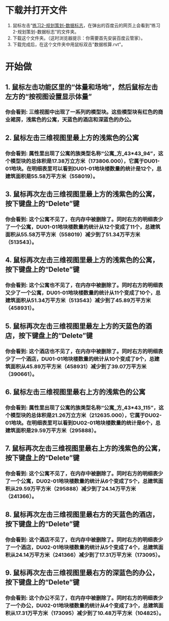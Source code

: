 # 下载并打开文件

1. 鼠标左击“[练习2-规划策划-数据标志](http://pan.baidu.com/s/1kTw4itp”)，在弹出的百度云的网页上会看到“练习2-规划策划-数据标志”的文件夹。
2. 下载这个文件夹。（这时浏览器提示：你需要首先安装百度云管家）。
3. 下载完成后，在这个文件夹中用鼠标双击"数据核算.rvt"。

# 开始做

## 1. 鼠标左击功能区里的“体量和场地”，然后鼠标左击左方的“按视图设置显示体量”

### 你会看到: 三维视图中出现了一系列的模型块。这些模型块有红色的商业裙房，浅紫色的公寓，天蓝色的酒店和深蓝色的办公。

## 2. 鼠标左击三维视图里最上方的浅紫色的公寓

### 你会看到: 属性里出现了公寓的族类型名称“公寓_方_43*43_94”，这个模型块的总体积是17.38万立方米（173806.000），它属于DU01-01地块。在明细表里可以看到DU01-01地块楼数量的统计是12个，总建筑面积是55.58万平方米（558019）。

## 3. 鼠标再次左击三维视图里最上方的浅紫色的公寓，按下键盘上的“Delete”键

### 你会看到: 这个公寓不见了，在内存中被删除了。同时右方的明细表少了一个公寓，DU01-01地块楼数量的统计从12个变成了11个，总建筑面积从55.58万平方米（558019）减少到了51.34万平方米（513543）。

## 4. 鼠标再次左击三维视图里最上方的浅紫色的公寓，按下键盘上的“Delete”键

### 你会看到: 这个公寓也不见了，在内存中被删除了。同时右方的明细表又少了一个公寓，DU01-01地块楼数量的统计从11个变成了10个，总建筑面积从51.34万平方米（513543）减少到了45.89万平方米（458931）。

## 5. 鼠标再次左击三维视图里最左上方的天蓝色的酒店，按下键盘上的“Delete”键

### 你会看到: 这个酒店也不见了，在内存中被删除了。同时右方的明细表少了一个酒店，DU01-01地块楼数量的统计从10个变成了9个，总建筑面积从45.89万平方米（458931）减少到了39.07万平方米（390661）。

## 6. 鼠标左击三维视图里最右上方的浅紫色的公寓

### 你会看到: 属性里出现了公寓的族类型名称“公寓_方_43*43_115”，这个模型块的总体积是21.26万立方米（212635.000），它属于DU02-01地块。在明细表里可以看到DU02-01地块楼数量的统计是6个，总建筑面积是29.59万平方米（295888）。

## 7. 鼠标再次左击三维视图里最右上方的浅紫色的公寓，按下键盘上的“Delete”键

### 你会看到: 这个公寓不见了，在内存中被删除了。同时右方的明细表少了一个公寓，DU02-01地块楼数量的统计从6个变成了5个，总建筑面积从29.59万平方米（295888）减少到了24.14万平方米（241366）。

## 8. 鼠标再次左击三维视图里最右方的天蓝色的酒店，按下键盘上的“Delete”键

### 你会看到: 这个酒店不见了，在内存中被删除了。同时右方的明细表少了一个酒店，DU02-01地块楼数量的统计从5个变成了4个，总建筑面积从24.14万平方米（241366）减少到了17.31万平方米（173095）。

## 9. 鼠标再次左击三维视图里最右方的深蓝色的办公，按下键盘上的“Delete”键

### 你会看到: 这个办公不见了，在内存中被删除了。同时右方的明细表少了一个办公，DU02-01地块楼数量的统计从4个变成了3个，总建筑面积从17.31万平方米（173095）减少到了10.48万平方米（104825）。
